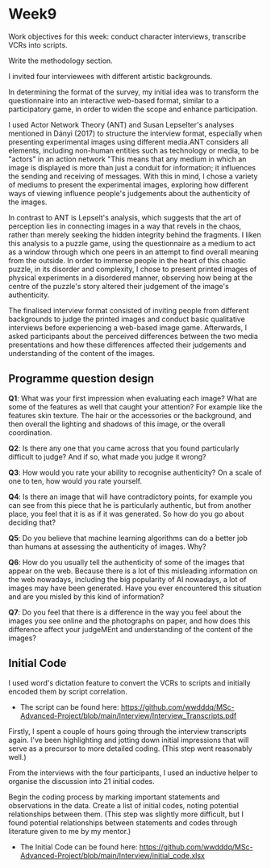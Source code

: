 # Week9
Work objectives for this week: conduct character interviews, transcribe VCRs into scripts.

Write the methodology section.

I invited four interviewees with different artistic backgrounds.

In determining the format of the survey, my initial idea was to transform the questionnaire into an interactive web-based format, similar to a participatory game, in order to widen the scope and enhance participation.

I used Actor Network Theory (ANT) and Susan Lepselter's analyses mentioned in Dányi (2017) to structure the interview format, especially when presenting experimental images using different media.ANT considers all elements, including non-human entities such as technology or media, to be "actors" in an action network "This means that any medium in which an image is displayed is more than just a conduit for information; it influences the sending and receiving of messages. With this in mind, I chose a variety of mediums to present the experimental images, exploring how different ways of viewing influence people's judgements about the authenticity of the images.

In contrast to ANT is Lepselt's analysis, which suggests that the art of perception lies in connecting images in a way that revels in the chaos, rather than merely seeking the hidden integrity behind the fragments. I liken this analysis to a puzzle game, using the questionnaire as a medium to act as a window through which one peers in an attempt to find overall meaning from the outside. In order to immerse people in the heart of this chaotic puzzle, in its disorder and complexity, I chose to present printed images of physical experiments in a disordered manner, observing how being at the centre of the puzzle's story altered their judgement of the image's authenticity.

The finalised interview format consisted of inviting people from different backgrounds to judge the printed images and conduct basic qualitative interviews before experiencing a web-based image game. Afterwards, I asked participants about the perceived differences between the two media presentations and how these differences affected their judgements and understanding of the content of the images.

## Programme question design

**Q1**: What was your first impression when evaluating each image? What are some of the features as well that caught your attention? For example like the features skin texture. The hair or the accessories or the background, and then overall the lighting and shadows of this image, or the overall coordination.

**Q2**: Is there any one that you came across that you found particularly difficult to judge? And if so, what made you judge it wrong?

**Q3**: How would you rate your ability to recognise authenticity? On a scale of one to ten, how would you rate yourself.

**Q4**: Is there an image that will have contradictory points, for example you can see from this piece that he is particularly authentic, but from another place, you feel that it is as if it was generated. So how do you go about deciding that?

**Q5**: Do you believe that machine learning algorithms can do a better job than humans at assessing the authenticity of images. Why?

**Q6**: How do you usually tell the authenticity of some of the images that appear on the web. Because there is a lot of this misleading information on the web nowadays, including the big popularity of AI nowadays, a lot of images may have been generated. Have you ever encountered this situation and are you misled by this kind of information?

**Q7**: Do you feel that there is a difference in the way you feel about the images you see online and the photographs on paper, and how does this difference affect your judgeMEnt and understanding of the content of the images?


## Initial Code

I used word's dictation feature to convert the VCRs to scripts and initially encoded them by script correlation.

- The script can be found here: https://github.com/wwdddq/MSc-Advanced-Project/blob/main/Interview/Interview_Transcripts.pdf

Firstly, I spent a couple of hours going through the interview transcripts again. I've been highlighting and jotting down initial impressions that will serve as a precursor to more detailed coding. (This step went reasonably well.)

From the interviews with the four participants, I used an inductive helper to organise the discussion into 21 initial codes.

Begin the coding process by marking important statements and observations in the data. Create a list of initial codes, noting potential relationships between them. (This step was slightly more difficult, but I found potential relationships between statements and codes through literature given to me by my mentor.)

- The Initial Code can be found here: https://github.com/wwdddq/MSc-Advanced-Project/blob/main/Interview/initial_code.xlsx



